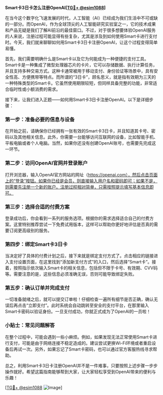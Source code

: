 **Smart卡3日卡怎么注册OpenAI[[TG💪+ @esim1088](https://t.me/s/esim1088)]**

在当今这个数字化飞速发展的时代，人工智能（AI）已经成为我们生活中不可或缺的一部分。而OpenAI，作为全球顶尖的人工智能研究实验室之一，它的技术成果和产品无疑是我们了解AI前沿的最佳窗口。不过，对于很多想要体验OpenAI服务的人来说，注册过程可能显得有些复杂，尤其是涉及到如何使用Smart卡进行支付时。今天，我们就来聊聊如何用Smart卡3日卡注册OpenAI，让这个过程变得简单易懂。

首先，我们需要明确什么是Smart卡以及它为何能成为一种便捷的支付工具。Smart卡是一种集成了微型处理器芯片的卡片，它可以存储数据、执行计算任务，并且支持多种交易方式。这种卡通常被用于移动支付、身份验证等场景中，具有安全性高、方便携带等特点。而所谓的“3日卡”，顾名思义，就是指有效期为三天的一种特殊类型的Smart卡。它虽然使用期限较短，但同样具备完整的功能，非常适合临时性或小额消费的需求。

接下来，让我们进入正题——如何用Smart卡3日卡注册OpenAI。以下是详细步骤：

### 第一步：准备必要的信息与设备

在开始之前，请确保你已经拥有一张有效的Smart卡3日卡，并且知道其卡号、密码以及其他相关信息。此外，你需要一台能够访问互联网的设备，比如智能手机、平板电脑或者个人电脑。当然，如果你还没有创建OpenAI账号，也需要先完成这一环节。

### 第二步：访问OpenAI官网并登录账户

打开浏览器，输入OpenAI官方网站的网址（https://openai.com），然后点击页面上的“登录”按钮。如果你已经是会员，则直接输入用户名和密码即可；如果不是，则需要先注册一个新的账户。注册过程相对简单，只需按照提示填写基本信息即可。

### 第三步：选择合适的付费方案

登录成功后，你会看到一系列的服务选项。根据你的需求选择适合自己的付费方案。这里特别推荐尝试一下免费试用版本，这样可以帮助你更好地评估是否真的需要订阅更高级别的服务。

### 第四步：绑定Smart卡3日卡

当决定好了具体的付费计划之后，接下来就是绑定支付方式了。点击相应的链接进入支付设置页面，在这里找到“添加新支付方式”的入口，然后选择“Smart卡”。接着，按照指示依次输入Smart卡的相关信息，包括但不限于卡号、有效期、CVV码等。需要注意的是，这些信息必须准确无误，否则可能导致绑定失败。

### 第五步：确认订单并完成支付

一切准备就绪之后，就可以提交订单啦！仔细检查一遍所有细节是否正确，确认无误后再点击“立即支付”。此时系统会自动跳转至安全的支付平台，在那里输入Smart卡密码以验证身份。一旦支付成功，你就正式成为了OpenAI的一员啦！

### 小贴士：常见问题解答

在整个过程中，可能会遇到一些小麻烦。例如，如果发现无法正常使用Smart卡进行支付，可能是由于网络连接不稳定造成的。建议尝试更换Wi-Fi环境或者重启设备后再试一次。另外，如果忘记了Smart卡密码，也可以通过官方客服热线寻求帮助。

总之，利用Smart卡3日卡注册OpenAI并不是一件难事，只要按照上述步骤一步步操作就好。希望这篇指南能够帮到大家，让大家轻松享受到OpenAI带来的便利与乐趣！

[[TG💪+ @esim1088](https://t.me/s/esim1088) ![Image](https://i.postimg.cc/4NQfJmqS/Snipaste-2025-05-13-00-14-12.png)]